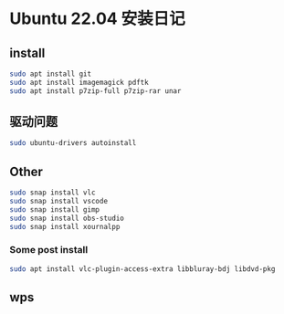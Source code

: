 # Ubuntu 22.04 安装日记

## install
```bash
sudo apt install git
sudo apt install imagemagick pdftk
sudo apt install p7zip-full p7zip-rar unar
```

## 驱动问题
```bash
sudo ubuntu-drivers autoinstall
```

## Other 

```bash
sudo snap install vlc
sudo snap install vscode
sudo snap install gimp
sudo snap install obs-studio
sudo snap install xournalpp
```

### Some post install
```bash
sudo apt install vlc-plugin-access-extra libbluray-bdj libdvd-pkg
```

## wps
